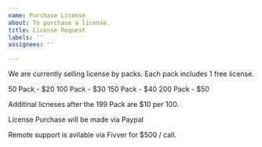 ```yaml
---
name: Purchase License
about: To purchase a license.
title: License Request
labels: ''
assignees: ''

---
```


We are currently selling license by packs. Each pack includes 1 free license.
 
 
50 Pack  - $20
100 Pack  - $30
150 Pack  - $40
200 Pack  - $50

Additinal licneses after the 199 Pack are $10 per 100.

License Purchase will be made via Paypal


Remote support is avilable via Fivver for $500 / call.    
